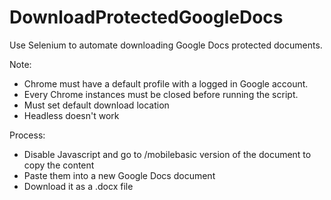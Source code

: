 ﻿# DownloadProtectedGoogleDocs
Use Selenium to automate downloading Google Docs protected documents.

Note: 
- Chrome must have a default profile with a logged in Google account.
- Every Chrome instances must be closed before running the script.
- Must set default download location
- Headless doesn't work

Process:
- Disable Javascript and go to /mobilebasic version of the document to copy the content
- Paste them into a new Google Docs document
- Download it as a .docx file
